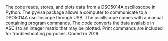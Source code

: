 The code reads, stores, and plots data from a DSO5014A oscilloscope in Python. The pyvisa package allows a computer to communicate to a DSO5014A oscilloscope through USB. The oscillscope comes with a manual containing program commands. The code converts the data available in ASCII to an integer matrix that may be plotted. Print commands are included for troubleshooting purposes. Coded in 2019.  
